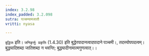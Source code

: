 ```yaml
---
index: 3.2.98
index_padded: 3.2.098
sutra: पञ्चम्यामजातौ
vritti: nyasa

---
```

`बुद्धिजः` इति। `जनिकृर्त्तुः प्रकृतिः` (1.4.30) इति बुद्धेरपादानत्वादपादाने पञ्चमी।, तदस्योपपदत्वम्। बुद्ध्यादिशब्दा जातिशब्दा न भवन्ति; बुद्ध्यादीनामात्मगुणत्वात्।।